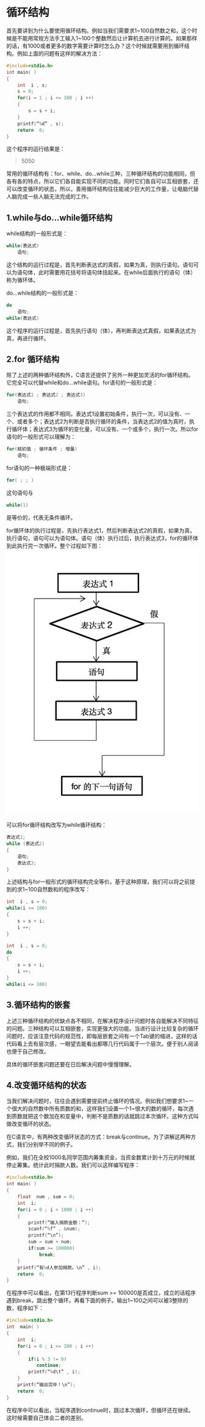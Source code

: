 # 循环结构
首先要讲到为什么要使用循环结构。例如当我们需要求1~100自然数之和，这个时候是不能用常规方法手工输入1~100个整数然后让计算机去进行计算的。如果那样的话，有1000或者更多的数字需要计算时怎么办？这个时候就需要用到循环结构。例如上面的问题有这样的解决方法：

```c
#include<stdio.h>
int main( )
{
    int  i , s;
    s = 0;
    for(i = 1 ; i <= 100 ; i ++)
    {
        s = s + i;
    }
    printf(“%d” , s);
    return  0;
}
```
这个程序的运行结果是：

> 5050

常用的循环结构有：for、while、do…while三种，三种循环结构的功能相同，但各有各的特点，所以它们各自能实现不同的功能。同时它们各自可以互相嵌套，还可以改变循环的状态，所以，善用循环结构往往能减少巨大的工作量，让电脑代替人脑完成一些人脑无法完成的工作。

## 1.while与do…while循环结构
while结构的一般形式是：

```c	
while(表达式) 
    语句;
```

这个结构的运行过程是，首先判断表达式的真假，如果为真，则执行语句。语句可以为语句体，此时需要用花括号将语句体括起来。在while后面执行的语句（体）称为循环体。

do…while结构的一般形式是：

```c
do
    语句;
while(表达式)
```

这个程序的运行过程是，首先执行语句（体），再判断表达式真假，如果表达式为真，再进行循环。

## 2.for 循环结构
除了上述的两种循环结构外，C语言还提供了另外一种更加灵活的for循环结构。它完全可以代替while和do…while语句。for语句的一般形式是：

```c
for(表达式1 ; 表达式2 ; 表达式3)
    语句;
```

三个表达式的作用都不相同。表达式1设置初始条件，执行一次，可以没有、一个、或者多个；表达式2为判断是否执行循环的条件，当表达式2的值为真时，执行循环体；表达式3为循环的变化量，可以没有、一个或多个，执行一次。所以for语句的一般形式可以理解为：

```c
for(赋初值 ; 循环条件 ; 增量)
    语句;
```

for语句的一种极端形式是：

```c
for( ; ; )
```

这句语句与
```c
while(1)
```
是等价的，代表无条件循环。

for循环体的执行过程是，先执行表达式1，然后判断表达式2的真假，如果为真，执行语句，语句可以为语句体。语句（体）执行过后，执行表达式3，for的循环体到此执行完一次循环。整个过程如下图：
![](/source/1.0/img/3-3.png)

可以将for循环结构改写为while循环结构：

```c
表达式1;
while (表达式2)
{
    语句;
    表达式3;
}
```

上述结构与for一般形式的循环结构完全等价。基于这种原理，我们可以将之前提到的求1~100自然数和的程序改写：

```c
int  i , s = 0;
while(i <= 100)
{
    s = s + i;
    i ++;
}
```

```c
int  i , s = 0;
do
{
    s = s + i;
    i ++;
}
while(i <= 100)
```

## 3.循环结构的嵌套
上述三种循环结构的优缺点各不相同，在解决程序设计问题时各自能解决不同特征的问题。三种结构可以互相嵌套，实现更强大的功能。当进行设计比较复杂的循环问题时，应该注意代码的规范性，即每层嵌套之间有一个Tab键的缩进，这样的话代码看上去有层次感，一眼望去能看出都哪几行代码属于一个层次。便于别人阅读也便于自己修改。

具体的循环嵌套问题还要在日后解决问题中慢慢理解。

## 4.改变循环结构的状态
当我们解决问题时，往往会遇到需要提前终止循环的情况。例如我们想要求1~一个很大的自然数中所有质数的和，这样我们设置一个1~很大的数的循环，每次遇到质数就把这个数加在和变量中，判断不是质数的话就跳过本次循环。这种方式叫做改变循环的状态。

在C语言中，有两种改变循环状态的方式：break与continue。为了讲解这两种方式，我们分别举不同的例子。

例如，我们在全校1000名同学范围内筹集资金，当资金数累计到十万元的时候就停止筹集。统计此时捐款人数。我们可以这样编写程序：

```c
#include<stdio.h>
int main( )
{
    float  num , sum = 0;
    int  i;
    for(i = 0 ; i < 1000 ; i ++)
    {
        printf(“输入捐款金额：”);
        scanf(“%f” , &num);
        printf(“\n”);
        sum = sum + num;
        if(sum >= 100000)
        	break;
    }
    printf(“有%d人参加捐款。\n” , i);
    return  0;
}
```

在程序中可以看出，在第13行程序判断sum >= 100000是否成立，成立的话程序遇到break，跳出整个循环。再看下面的例子。输出1~100之间可以被3整除的数，程序如下：

```c
#include<stdio.h>
int  main( )
{
    int  i;
    for(i = 0 ; i <= 100 ; i ++)
    {
        if(i % 3 != 0)
           continue;
        printf(“%d\t” , i);
    }
    printf(“输出完毕！\n”);
    return  0;
}
```

在程序中可以看出，当程序遇到continue时，跳过本次循环，但循环还在继续。这时候需要自己体会二者的差别。